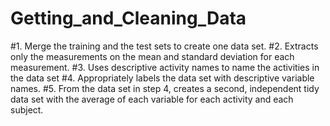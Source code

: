 # Getting_and_Cleaning_Data

#1. Merge the training and the test sets to create one data set.
#2. Extracts only the measurements on the mean and standard deviation for each measurement.
#3. Uses descriptive activity names to name the activities in the data set
#4. Appropriately labels the data set with descriptive variable names.
#5. From the data set in step 4, creates a second, independent tidy data set with the average of each variable for each activity and each subject.
